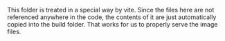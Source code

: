 This folder is treated in a special way by vite. Since the files here are not referenced anywhere in the code, the contents of it are just automatically copied into the build folder. That works for us to properly serve the image files.
